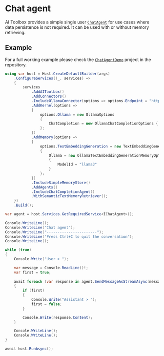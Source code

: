 # Chat agent

AI Toolbox provides a simple single user [`ChatAgent`](/api/AIToolbox.Agents.ChatCompletion.ChatAgent.html) for use cases where data persistence is not required. It can be used with or without memory retrieving.

## Example

For a full working example please check the [`ChatAgentDemo`](https://github.com/akordowski/ai-toolbox/tree/main/samples/ChatAgentDemo) project in the repository.

```csharp
using var host = Host.CreateDefaultBuilder(args)
    .ConfigureServices((_, services) =>
    {
        services
            .AddAIToolbox()
            .AddConnectors()
            .IncludeOllamaConnector(options => options.Endpoint = "http://localhost:11434")
            .AddKernel(options =>
            {
                options.Ollama = new OllamaOptions
                {
                    ChatCompletion = new OllamaChatCompletionOptions { ModelId = "llama3" }
                };
            })
            .AddMemory(options =>
            {
                options.TextEmbeddingGeneration = new TextEmbeddingGenerationOptions
                {
                    Ollama = new OllamaTextEmbeddingGenerationMemoryOptions
                    {
                        ModelId = "llama3"
                    }
                };
            })
            .IncludeSimpleMemoryStore()
            .AddAgents()
            .IncludeChatCompletionAgent()
            .WithSemanticTextMemoryRetriever();
    })
    .Build();

var agent = host.Services.GetRequiredService<IChatAgent>();

Console.WriteLine();
Console.WriteLine("Chat agent");
Console.WriteLine("-----------------------");
Console.WriteLine("Press Ctrl+C to quit the conversation");
Console.WriteLine();

while (true)
{
    Console.Write("User > ");

    var message = Console.ReadLine()!;
    var first = true;
    
    await foreach (var response in agent.SendMessageAsStreamAsync(message))
    {
        if (first)
        {
            Console.Write("Assistant > ");
            first = false;
        }

        Console.Write(response.Content);
    }

    Console.WriteLine();
    Console.WriteLine();
}

await host.RunAsync();
```
